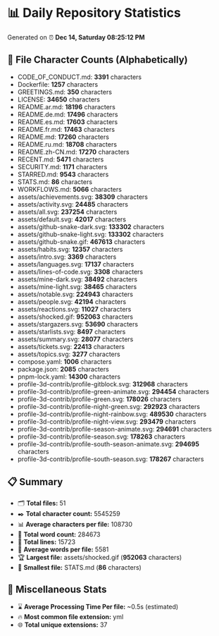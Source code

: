 # 📊 Daily Repository Statistics
Generated on ⏰ **Dec 14, Saturday 08:25:12 PM**

## 📂 File Character Counts (Alphabetically)
- CODE_OF_CONDUCT.md: **3391** characters
- Dockerfile: **1257** characters
- GREETINGS.md: **350** characters
- LICENSE: **34650** characters
- README.ar.md: **18196** characters
- README.de.md: **17496** characters
- README.es.md: **17603** characters
- README.fr.md: **17463** characters
- README.md: **17260** characters
- README.ru.md: **18708** characters
- README.zh-CN.md: **17270** characters
- RECENT.md: **5471** characters
- SECURITY.md: **1171** characters
- STARRED.md: **9543** characters
- STATS.md: **86** characters
- WORKFLOWS.md: **5066** characters
- assets/achievements.svg: **38309** characters
- assets/activity.svg: **24485** characters
- assets/all.svg: **237254** characters
- assets/default.svg: **42017** characters
- assets/github-snake-dark.svg: **133302** characters
- assets/github-snake-light.svg: **133302** characters
- assets/github-snake.gif: **467613** characters
- assets/habits.svg: **12357** characters
- assets/intro.svg: **3369** characters
- assets/languages.svg: **17137** characters
- assets/lines-of-code.svg: **3308** characters
- assets/mine-dark.svg: **38492** characters
- assets/mine-light.svg: **38465** characters
- assets/notable.svg: **224943** characters
- assets/people.svg: **42194** characters
- assets/reactions.svg: **11027** characters
- assets/shocked.gif: **952063** characters
- assets/stargazers.svg: **53690** characters
- assets/starlists.svg: **8497** characters
- assets/summary.svg: **28077** characters
- assets/tickets.svg: **22413** characters
- assets/topics.svg: **3277** characters
- compose.yaml: **1006** characters
- package.json: **2085** characters
- pnpm-lock.yaml: **14300** characters
- profile-3d-contrib/profile-gitblock.svg: **312968** characters
- profile-3d-contrib/profile-green-animate.svg: **294454** characters
- profile-3d-contrib/profile-green.svg: **178026** characters
- profile-3d-contrib/profile-night-green.svg: **292923** characters
- profile-3d-contrib/profile-night-rainbow.svg: **489530** characters
- profile-3d-contrib/profile-night-view.svg: **293479** characters
- profile-3d-contrib/profile-season-animate.svg: **294691** characters
- profile-3d-contrib/profile-season.svg: **178263** characters
- profile-3d-contrib/profile-south-season-animate.svg: **294695** characters
- profile-3d-contrib/profile-south-season.svg: **178267** characters

## 📋 Summary
- 🗂️ **Total files:** 51
- ✒️ **Total character count:** 5545259
- 📊 **Average characters per file:** 108730
- 📝 **Total word count:** 284673
- 🧾 **Total lines:** 15723
- 📐 **Average words per file:** 5581
- 🏆 **Largest file:** assets/shocked.gif (**952063** characters)
- 🥉 **Smallest file:** STATS.md (**86** characters)

## 🌟 Miscellaneous Stats
- ⌛ **Average Processing Time Per file:** ~0.5s (estimated)
- 🔥 **Most common file extension:** yml
- 🌐 **Total unique extensions:** 37
